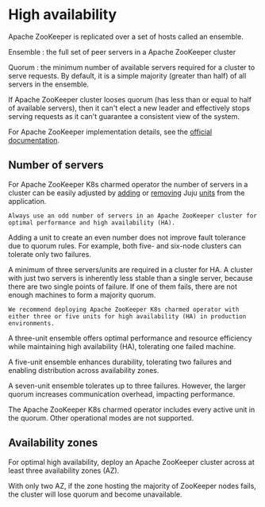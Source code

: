 # High availability

Apache ZooKeeper is replicated over a set of hosts called an ensemble.

Ensemble
: the full set of peer servers in a Apache ZooKeeper cluster

Quorum
: the minimum number of available servers required for a cluster to serve requests. By default, it is a simple majority (greater than half) of all servers in the ensemble.

If Apache ZooKeeper cluster looses quorum (has less than or equal to half of available servers), then it can't elect a new leader and effectively stops serving requests as it can't guarantee a consistent view of the system.

For Apache ZooKeeper implementation details, see the [official documentation](https://zookeeper.apache.org/doc/r3.8.2/zookeeperOver.html).

## Number of servers

For Apache ZooKeeper K8s charmed operator the number of servers in a cluster can be easily adjusted by [adding](https://canonical-juju.readthedocs-hosted.com/en/latest/user/howto/manage-units/#add-a-unit) or [removing](https://canonical-juju.readthedocs-hosted.com/en/latest/user/howto/manage-units/#remove-a-unit) Juju [units](https://canonical-juju.readthedocs-hosted.com/en/latest/user/reference/unit/) from the application.

```{important}
Always use an odd number of servers in an Apache ZooKeeper cluster for optimal performance and high availability (HA).
```

Adding a unit to create an even number does not improve fault tolerance due to quorum rules. For example, both five- and six-node clusters can tolerate only two failures.

A minimum of three servers/units are required in a cluster for HA. A cluster with just two servers is inherently less stable than a single server, because there are two single points of failure. If one of them fails, there are not enough machines to form a majority quorum.

```{note}
We recommend deploying Apache ZooKeeper K8s charmed operator with either three or five units for high availability (HA) in production environments.
```

A three-unit ensemble offers optimal performance and resource efficiency while maintaining high availability (HA), tolerating one failed machine.

A five-unit ensemble enhances durability, tolerating two failures and enabling distribution across availability zones.

A seven-unit ensemble tolerates up to three failures. However, the larger quorum increases communication overhead, impacting performance.

The Apache ZooKeeper K8s charmed operator includes every active unit in the quorum. Other operational modes are not supported.

## Availability zones

For optimal high availability, deploy an Apache ZooKeeper cluster across at least three availability zones (AZ).

With only two AZ, if the zone hosting the majority of ZooKeeper nodes fails, the cluster will lose quorum and become unavailable.
